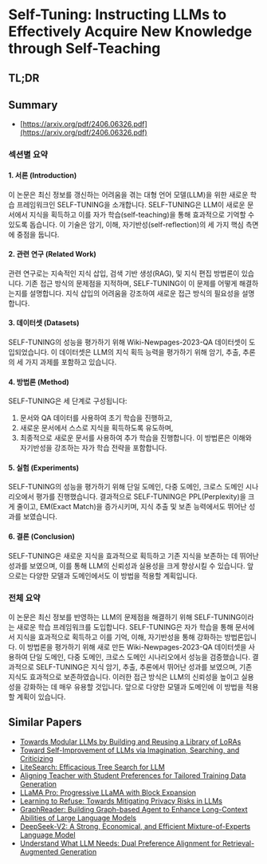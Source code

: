 # Self-Tuning: Instructing LLMs to Effectively Acquire New Knowledge through Self-Teaching
## TL;DR
## Summary
- [https://arxiv.org/pdf/2406.06326.pdf](https://arxiv.org/pdf/2406.06326.pdf)

### 섹션별 요약

#### 1. 서론 (Introduction)

이 논문은 최신 정보를 갱신하는 어려움을 겪는 대형 언어 모델(LLM)을 위한 새로운 학습 프레임워크인 SELF-TUNING을 소개합니다. SELF-TUNING은 LLM이 새로운 문서에서 지식을 획득하고 이를 자가 학습(self-teaching)을 통해 효과적으로 기억할 수 있도록 돕습니다. 이 기술은 암기, 이해, 자기반성(self-reflection)의 세 가지 핵심 측면에 중점을 둡니다.

#### 2. 관련 연구 (Related Work)

관련 연구로는 지속적인 지식 삽입, 검색 기반 생성(RAG), 및 지식 편집 방법론이 있습니다. 기존 접근 방식의 문제점을 지적하며, SELF-TUNING이 이 문제를 어떻게 해결하는지를 설명합니다. 지식 삽입의 어려움을 강조하여 새로운 접근 방식의 필요성을 설명합니다.

#### 3. 데이터셋 (Datasets)

SELF-TUNING의 성능을 평가하기 위해 Wiki-Newpages-2023-QA 데이터셋이 도입되었습니다. 이 데이터셋은 LLM의 지식 획득 능력을 평가하기 위해 암기, 추출, 추론의 세 가지 과제를 포함하고 있습니다.

#### 4. 방법론 (Method)

SELF-TUNING은 세 단계로 구성됩니다:
1. 문서와 QA 데이터를 사용하여 초기 학습을 진행하고,
2. 새로운 문서에서 스스로 지식을 획득하도록 유도하며,
3. 최종적으로 새로운 문서를 사용하여 추가 학습을 진행합니다.
이 방법론은 이해와 자기반성을 강조하는 자가 학습 전략을 포함합니다.

#### 5. 실험 (Experiments)

SELF-TUNING의 성능을 평가하기 위해 단일 도메인, 다중 도메인, 크로스 도메인 시나리오에서 평가를 진행했습니다. 결과적으로 SELF-TUNING은 PPL(Perplexity)을 크게 줄이고, EM(Exact Match)을 증가시키며, 지식 추출 및 보존 능력에서도 뛰어난 성과를 보였습니다.

#### 6. 결론 (Conclusion)

SELF-TUNING은 새로운 지식을 효과적으로 획득하고 기존 지식을 보존하는 데 뛰어난 성과를 보였으며, 이를 통해 LLM의 신뢰성과 실용성을 크게 향상시킬 수 있습니다. 앞으로는 다양한 모델과 도메인에서도 이 방법을 적용할 계획입니다.

### 전체 요약

이 논문은 최신 정보를 반영하는 LLM의 문제점을 해결하기 위해 SELF-TUNING이라는 새로운 학습 프레임워크를 도입합니다. SELF-TUNING은 자가 학습을 통해 문서에서 지식을 효과적으로 획득하고 이를 기억, 이해, 자기반성을 통해 강화하는 방법론입니다. 이 방법론을 평가하기 위해 새로 만든 Wiki-Newpages-2023-QA 데이터셋을 사용하여 단일 도메인, 다중 도메인, 크로스 도메인 시나리오에서 성능을 검증했습니다. 결과적으로 SELF-TUNING은 지식 암기, 추출, 추론에서 뛰어난 성과를 보였으며, 기존 지식도 효과적으로 보존하였습니다. 이러한 접근 방식은 LLM의 신뢰성을 높이고 실용성을 강화하는 데 매우 유용할 것입니다. 앞으로 다양한 모델과 도메인에 이 방법을 적용할 계획이 있습니다.

## Similar Papers
- [Towards Modular LLMs by Building and Reusing a Library of LoRAs](2405.11157.md)
- [Toward Self-Improvement of LLMs via Imagination, Searching, and Criticizing](2404.12253.md)
- [LiteSearch: Efficacious Tree Search for LLM](2407.00320.md)
- [Aligning Teacher with Student Preferences for Tailored Training Data Generation](2406.19227.md)
- [LLaMA Pro: Progressive LLaMA with Block Expansion](2401.02415.md)
- [Learning to Refuse: Towards Mitigating Privacy Risks in LLMs](2407.10058.md)
- [GraphReader: Building Graph-based Agent to Enhance Long-Context Abilities of Large Language Models](2406.14550.md)
- [DeepSeek-V2: A Strong, Economical, and Efficient Mixture-of-Experts Language Model](2405.04434.md)
- [Understand What LLM Needs: Dual Preference Alignment for Retrieval-Augmented Generation](2406.18676.md)

